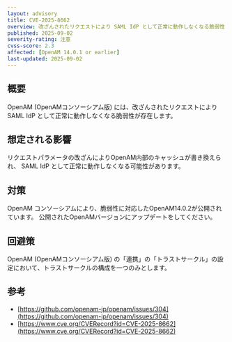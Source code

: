 ```yaml
---
layout: advisory
title: CVE-2025-8662
overview: 改ざんされたリクエストにより SAML IdP として正常に動作しなくなる脆弱性
published: 2025-09-02
severity-rating: 注意
cvss-score: 2.3
affected: [OpenAM 14.0.1 or earlier]
last-updated: 2025-09-02
---
```

## 概要

OpenAM (OpenAMコンソーシアム版) には、改ざんされたリクエストにより SAML IdP として正常に動作しなくなる脆弱性が存在します。

## 想定される影響

リクエストパラメータの改ざんによりOpenAM内部のキャッシュが書き換えられ、
SAML IdP として正常に動作しなくなる可能性があります。

## 対策

OpenAM コンソーシアムにより、脆弱性に対応したOpenAM14.0.2が公開されています。
公開されたOpenAMバージョンにアップデートをしてください。

## 回避策

OpenAM (OpenAMコンソーシアム版) の「連携」の「トラストサークル」の設定において、トラストサークルの構成を一つのみとします。

## 参考

* [https://github.com/openam-jp/openam/issues/304](https://github.com/openam-jp/openam/issues/304)
* [https://www.cve.org/CVERecord?id=CVE-2025-8662](https://www.cve.org/CVERecord?id=CVE-2025-8662)
